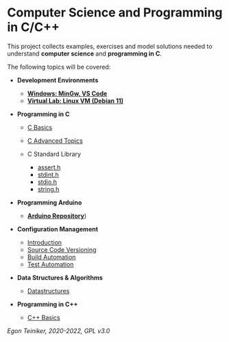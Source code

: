 # Computer Science and Programming in C/C++

This project collects examples, exercises and model solutions needed to understand 
**computer science** and **programming in C**.

The following topics will be covered:

* **Development Environments**
    * [**Windows: MinGw, VS Code**](setup)
    * [**Virtual Lab: Linux VM (Debian 11)**](operating-systems/setup)
         
* **Programming in C**
    * [C Basics](programming-c/c-basics)
    * [C Advanced Topics](programming-c/c-advanced/README.md)
     
    * C Standard Library
      * [assert.h](programming-c/c-std-lib/assert)
      * [stdint.h](programming-c/c-std-lib/stdint)      
      * [stdio.h](programming-c/c-std-lib/stdio)
      * [string.h](programming-c/c-std-lib/string)

* **Programming Arduino**
   * [**Arduino Repository**](https://github.com/teiniker/teiniker-lectures-arduino))

* **Configuration Management**
   * [Introduction](configuration-management)
   * [Source Code Versioning](configuration-management/versioning)
   * [Build Automation](configuration-management/building)
   * [Test Automation](configuration-management/testing)

* **Data Structures & Algorithms**
   * [Datastructures](data-structures)
         
* **Programming in C++**
   * [C++ Basics](programming-c++/c++basics/classes)


*Egon Teiniker, 2020-2022, GPL v3.0*         

